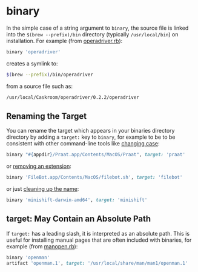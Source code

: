 # binary

In the simple case of a string argument to `binary`, the source file is linked into the `$(brew --prefix)/bin` directory (typically `/usr/local/bin`) on installation. For example (from [operadriver.rb](https://github.com/caskroom/homebrew-cask/blob/60531a2812005dd5f17dc92f3ce7419af3c5d019/Casks/operadriver.rb#L11)):

```ruby
binary 'operadriver'
```

creates a symlink to:

```bash
$(brew --prefix)/bin/operadriver
```

from a source file such as:

```bash
/usr/local/Caskroom/operadriver/0.2.2/operadriver
```

## Renaming the Target

You can rename the target which appears in your binaries directory directory by adding a `target:` key to `binary`, for example to be to be consistent with other command-line tools like [changing case](https://github.com/caskroom/homebrew-cask/blob/070a3bdeadf339892268d79aded9108ba7960f32/Casks/praat.rb#L12):

```ruby
binary "#{appdir}/Praat.app/Contents/MacOS/Praat", target: 'praat'
```

or [removing an extension](https://github.com/caskroom/homebrew-cask/blob/c443d4f5c6864538efe5bb1ecf662565a5ffb438/Casks/filebot.rb#L13):

```ruby
binary 'FileBot.app/Contents/MacOS/filebot.sh', target: 'filebot'
```

or just [cleaning up the name](https://github.com/caskroom/homebrew-cask/blob/146917cbcc679648de6b0bccff4e9b43fce0e6c8/Casks/minishift.rb#L13):

```ruby
binary 'minishift-darwin-amd64', target: 'minishift'
```

## target: May Contain an Absolute Path

If `target:` has a leading slash, it is interpreted as an absolute path. This is useful for installing manual pages that are often included with binaries, for example (from [manopen.rb](https://github.com/caskroom/homebrew-cask/blob/312ae841f1f1b2ec07f4d88b7dfdd7fbdf8d4f94/Casks/manopen.rb#L11#L12)):

```ruby
binary 'openman'
artifact 'openman.1', target: '/usr/local/share/man/man1/openman.1'
```
